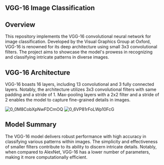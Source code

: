## VGG-16 Image Classification

## Overview
This repository implements the VGG-16 convolutional neural network for image classification. Developed by the Visual Graphics Group at Oxford, VGG-16 is renowned for its deep architecture using small 3x3 convolutional filters. The project aims to showcase the model's prowess in recognizing and classifying intricate patterns in diverse images.


## VGG-16 Architecture

VGG-16 boasts 16 layers, including 13 convolutional and 3 fully connected layers. Notably, the architecture utilizes 3x3 convolutional filters with same padding and a stride of 1. Max-pooling layers with a 2x2 filter and a stride of 2 enables the model to capture fine-grained details in images.


![0_0M8CobXpNwFDCmOQ](https://github.com/Abdelrahman-Amen/VGG16-From-Scratch-and-Built_in/assets/103226865/7d3574bb-9530-463b-8b13-884832796488)
![0_6VP81rFoLWp10FcG](https://github.com/Abdelrahman-Amen/VGG16-From-Scratch-and-Built_in/assets/103226865/ebdf0205-1501-41ee-94e6-791a03100c50)

## Model Summary

The VGG-16 model delivers robust performance with high accuracy in classifying various patterns within images. The simplicity and effectiveness of smaller filters contribute to its ability to discern intricate details. Notably, when compared to AlexNet, VGG-16 has a lower number of parameters, making it more computationally efficient.
